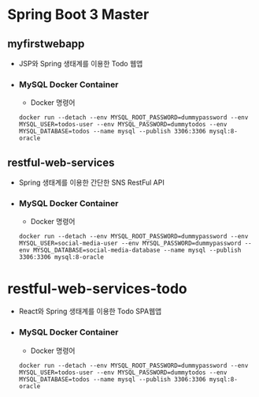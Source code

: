 # Spring Boot 3 Master

## myfirstwebapp

- JSP와 Spring 생태계를 이용한 Todo 웹앱
- ### MySQL Docker Container
  - Docker 명령어
  ```
  docker run --detach --env MYSQL_ROOT_PASSWORD=dummypassword --env MYSQL_USER=todos-user --env MYSQL_PASSWORD=dummytodos --env MYSQL_DATABASE=todos --name mysql --publish 3306:3306 mysql:8-oracle
  ```

## restful-web-services

- Spring 생태계를 이용한 간단한 SNS RestFul API
- ### MySQL Docker Container
  - Docker 명령어
  ```
  docker run --detach --env MYSQL_ROOT_PASSWORD=dummypassword --env MYSQL_USER=social-media-user --env MYSQL_PASSWORD=dummypassword --env MYSQL_DATABASE=social-media-database --name mysql --publish 3306:3306 mysql:8-oracle
  ```

# restful-web-services-todo

- React와 Spring 생태계를 이용한 Todo SPA웹앱
- ### MySQL Docker Container
  - Docker 명령어
  ```
  docker run --detach --env MYSQL_ROOT_PASSWORD=dummypassword --env MYSQL_USER=todos-user --env MYSQL_PASSWORD=dummytodos --env MYSQL_DATABASE=todos --name mysql --publish 3306:3306 mysql:8-oracle
  ```
